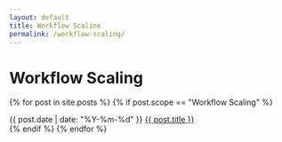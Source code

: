 ```yaml
---
layout: default
title: Workflow Scaline
permalink: /workflow-scaling/
---
```


# Workflow Scaling

{% for post in site.posts %}
  {% if post.scope == "Workflow Scaling" %}
<article class="post-list">
  <span class="--text-xs text-monospace">{{ post.date | date: "%Y-%m-%d" }}</span> <span class="post"><a href="{{ post.url }}">{{ post.title }}</a></span>
</article>
  {% endif %}
{% endfor %}
